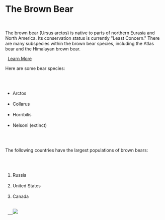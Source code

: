 <!DOCTYPE html><html><head>  <title>Animals Around the World</title> <style>  </style></head>    <body>  <h1>The Brown Bear</h1>  <!-- A section that describes the brown bear -->  <p>The brown bear (Ursus arctos) is native to parts of northern Eurasia and North America. Its conservation status is currently "Least Concern." There are many subspecies within the brown bear species, including the Atlas bear and the Himalayan brown bear.</p>  <a href="https://en.wikipedia.org/wiki/Brown_bear">Learn More</a>  <p>Here are some bear species:</p>  <ul>    <li>Arctos</li>    <li>Collarus</li>    <li>Horribilis</li>    <li>Nelsoni (extinct)</li>  </ul>  <p>The following countries have the largest populations of brown bears:</p>  <ol>    <li>Russia</li>    <li>United States</li>    <li>Canada</li>  </ol>  <a href="https://en.wikipedia.org/wiki/Brown_bear" target="_blank">    <img src="https://s3.amazonaws.com/codecademy-content/courses/web-101/web101-image_brownbear.jpg" /></a></body> </html>
